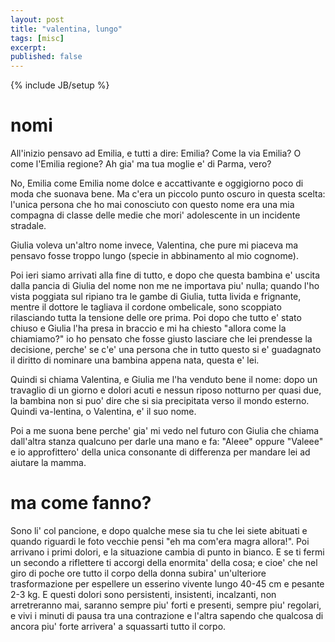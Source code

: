 ```yaml
---
layout: post
title: "valentina, lungo"
tags: [misc]
excerpt:
published: false
---
```

{% include JB/setup %}

# nomi

All'inizio pensavo ad Emilia, e tutti a dire: Emilia? Come la via Emilia? O come l'Emilia regione? Ah gia' ma tua moglie e' di Parma, vero?

No, Emilia come Emilia nome dolce e accattivante e oggigiorno poco di moda che suonava bene. Ma c'era un piccolo punto oscuro in questa scelta: l'unica persona che ho mai conosciuto con questo nome era una mia compagna di classe delle medie che mori' adolescente in un incidente stradale.

Giulia voleva un'altro nome invece, Valentina, che pure mi piaceva ma pensavo fosse troppo lungo (specie in abbinamento al mio cognome).

Poi ieri siamo arrivati alla fine di tutto, e dopo che questa bambina e' uscita dalla pancia di Giulia del nome non me ne importava piu' nulla; quando l'ho vista poggiata sul ripiano tra le gambe di Giulia, tutta livida e frignante, mentre il dottore le tagliava il cordone ombelicale, sono scoppiato rilasciando tutta la tensione delle ore prima. Poi dopo che tutto e' stato chiuso e Giulia l'ha presa in braccio e mi ha chiesto "allora come la chiamiamo?" io ho pensato che fosse giusto lasciare che lei prendesse la decisione, perche' se c'e' una persona che in tutto questo si e' guadagnato il diritto di nominare una bambina appena nata, questa e' lei.

Quindi si chiama Valentina, e Giulia me l'ha venduto bene il nome: dopo un travaglio di un giorno e dolori acuti e nessun riposo notturno per quasi due, la bambina non si puo' dire che si sia precipitata verso il mondo esterno. Quindi va-lentina, o Valentina, e' il suo nome.

Poi a me suona bene perche' gia' mi vedo nel futuro con Giulia che chiama dall'altra stanza qualcuno per darle una mano e fa: "Aleee" oppure "Valeee" e io approfittero' della unica consonante di differenza per mandare lei ad aiutare la mamma.

# ma come fanno?

Sono li' col pancione, e dopo qualche mese sia tu che lei siete abituati e quando riguardi le foto vecchie pensi "eh ma com'era magra allora!". Poi arrivano i primi dolori, e la situazione cambia di punto in bianco. E se ti fermi un secondo a riflettere ti accorgi della enormita' della cosa; e cioe' che nel giro di poche ore tutto il corpo della donna subira' un'ulteriore trasformazione per espellere un esserino vivente lungo 40-45 cm e pesante 2-3 kg. E questi dolori sono persistenti, insistenti, incalzanti, non arretreranno mai, saranno sempre piu' forti e presenti, sempre piu' regolari, e vivi i minuti di pausa tra una contrazione e l'altra sapendo che qualcosa di ancora piu' forte arrivera' a squassarti tutto il corpo.